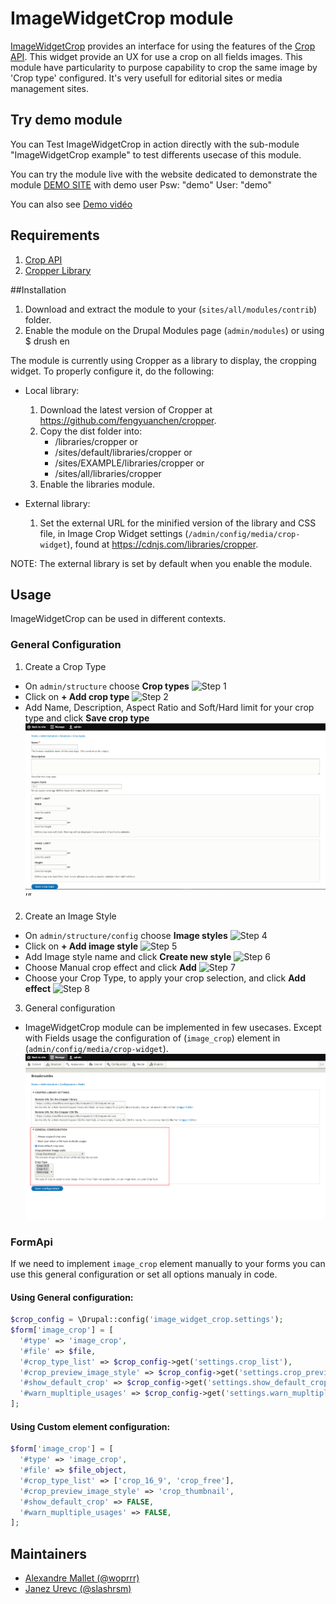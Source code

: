 # ImageWidgetCrop module

[ImageWidgetCrop](https://www.drupal.org/project/image_widget_crop) provides an interface for using the features of the [Crop API](https://www.drupal.org/project/crop). This widget provide an UX for use a crop on all fields images. This module have particularity to purpose capability to crop the same image by 'Crop type' configured. It's very usefull for editorial sites or media management sites.

## Try demo module
You can Test ImageWidgetCrop in action directly with the sub-module "ImageWidgetCrop example" to test differents usecase of this module.

You can try the module live with the website dedicated to demonstrate the module [DEMO SITE](http://www.image-widget-crop.com) with demo user 
Psw: "demo"
User: "demo"

You can also see [Demo vidéo](https://www.youtube.com/watch?v=Ioo_bYnCOOg)

## Requirements

1. [Crop API](https://www.drupal.org/project/crop)
1. [Cropper Library](https://github.com/fengyuanchen/cropper)

##Installation

1. Download and extract the module to your (`sites/all/modules/contrib`) folder.
2. Enable the module on the Drupal Modules page (`admin/modules`) or using
   $ drush en

The module is currently using Cropper as a library to display,
 the cropping widget.
To properly configure it, do the following:

* Local library:
  1. Download the latest version of Cropper at
     https://github.com/fengyuanchen/cropper.
  2. Copy the dist folder into:
     - /libraries/cropper or
     - /sites/default/libraries/cropper or
     - /sites/EXAMPLE/libraries/cropper or
     - /sites/all/libraries/cropper
  3. Enable the libraries module.

* External library:
  1. Set the external URL for the minified version of the library and CSS file,
     in Image Crop Widget settings (`/admin/config/media/crop-widget`), found at
     https://cdnjs.com/libraries/cropper.

 NOTE: The external library is set by default when you enable the module.

## Usage

ImageWidgetCrop can be used in different contexts.

### General Configuration
1. Create a Crop Type
  * On `admin/structure` choose **Crop types**
    ![Step 1](images/step_1.png)
  * Click on **+ Add crop type**
    ![Step 2](images/step_2.png)
  * Add Name, Description, Aspect Ratio and Soft/Hard limit for your crop type and click **Save crop type**
    ![Step 3](images/step_3.png)’”
2. Create an Image Style
  * On `admin/structure/config` choose **Image styles**
    ![Step 4](images/step_4.png)
  * Click on **+ Add image style**
    ![Step 5](images/step_5.png)
  * Add Image style name and click **Create new style**
    ![Step 6](images/step_6.png)
  * Choose Manual crop effect and click **Add**
    ![Step 7](images/step_7.png)
  * Choose your Crop Type, to apply your crop selection, and click **Add effect**
    ![Step 8](images/step_8.png)
3. General configuration
  * ImageWidgetCrop module can be implemented in few usecases. Except with Fields usage the configuration of (`image_crop`) element in (`admin/config/media/crop-widget`).
    ![General configuration](images/step_18.png)

### FormApi
If we need to implement `image_crop` element manually to your forms you can use this general configuration or set all options manualy in code.
  #### Using General configuration:
  ```php
  $crop_config = \Drupal::config('image_widget_crop.settings');
  $form['image_crop'] = [
    '#type' => 'image_crop',
    '#file' => $file,
    '#crop_type_list' => $crop_config->get('settings.crop_list'),
    '#crop_preview_image_style' => $crop_config->get('settings.crop_preview_image_style'),
    '#show_default_crop' => $crop_config->get('settings.show_default_crop'),
    '#warn_mupltiple_usages' => $crop_config->get('settings.warn_mupltiple_usages'),
  ];
  ```
  #### Using Custom element configuration:
  ```php
  $form['image_crop'] = [
    '#type' => 'image_crop',
    '#file' => $file_object,
    '#crop_type_list' => ['crop_16_9', 'crop_free'],
    '#crop_preview_image_style' => 'crop_thumbnail',
    '#show_default_crop' => FALSE,
    '#warn_mupltiple_usages' => FALSE,
  ];
  ```

## Maintainers

- [Alexandre Mallet (@woprrr)](https://drupal.org/user/858604)
- [Janez Urevc (@slashrsm)](https://drupal.org/user/744628)
